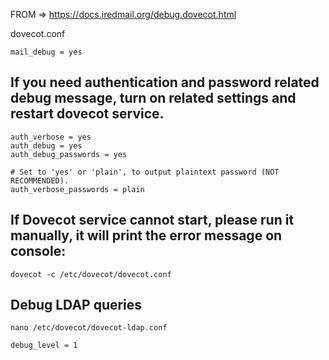 FROM => https://docs.iredmail.org/debug.dovecot.html

dovecot.conf
````
mail_debug = yes
````
## If you need authentication and password related debug message, turn on related settings and restart dovecot service.
````
auth_verbose = yes
auth_debug = yes
auth_debug_passwords = yes

# Set to 'yes' or 'plain', to output plaintext password (NOT RECOMMENDED).
auth_verbose_passwords = plain
````

## If Dovecot service cannot start, please run it manually, it will print the error message on console:
````
dovecot -c /etc/dovecot/dovecot.conf

````
## Debug LDAP queries
````
nano /etc/dovecot/dovecot-ldap.conf

debug_level = 1
````
